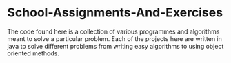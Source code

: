 # School-Assignments-And-Exercises
The code found here is a collection of various programmes and algorithms meant to solve a particular problem. Each of the projects here are written in java to solve different problems from writing easy algorithms to using object oriented methods.

